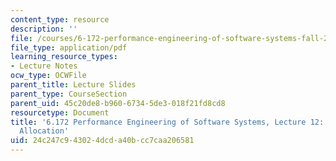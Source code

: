 ```yaml
---
content_type: resource
description: ''
file: /courses/6-172-performance-engineering-of-software-systems-fall-2018/24c247c943024dcda40bcc7caa206581_MIT6_172F18_lec12.pdf
file_type: application/pdf
learning_resource_types:
- Lecture Notes
ocw_type: OCWFile
parent_title: Lecture Slides
parent_type: CourseSection
parent_uid: 45c20de8-b960-6734-5de3-018f21fd8cd8
resourcetype: Document
title: '6.172 Performance Engineering of Software Systems, Lecture 12: Parallel Storage
  Allocation'
uid: 24c247c9-4302-4dcd-a40b-cc7caa206581
---
```

